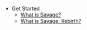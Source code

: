 - Get Started
    - [What is Savage?](/guide/get-started/what-is-savage)
    - [What is Savage: Rebirth?](/guide/get-started/what-is-savage-rebirth)